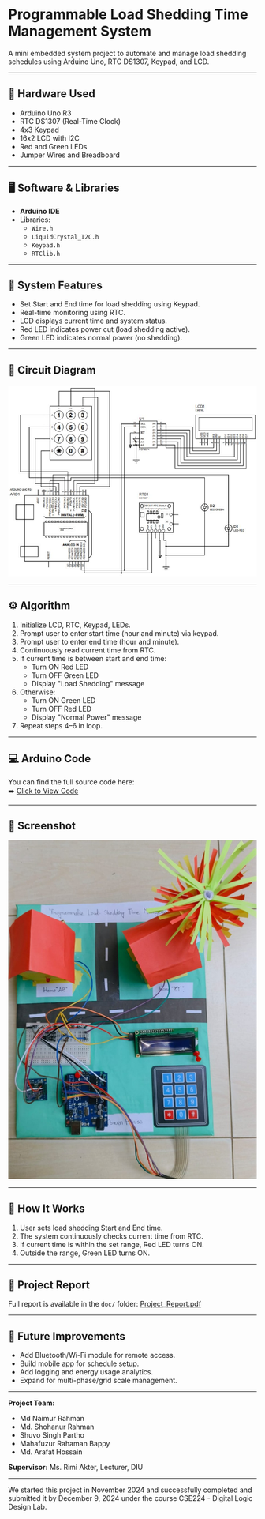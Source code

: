# Programmable Load Shedding Time Management System

A mini embedded system project to automate and manage load shedding schedules using Arduino Uno, RTC DS1307, Keypad, and LCD.

---

## 🔧 Hardware Used

- Arduino Uno R3
- RTC DS1307 (Real-Time Clock)
- 4x3 Keypad
- 16x2 LCD with I2C
- Red and Green LEDs
- Jumper Wires and Breadboard

---

## 🖥️ Software & Libraries

- **Arduino IDE**
- Libraries:
  - `Wire.h`
  - `LiquidCrystal_I2C.h`
  - `Keypad.h`
  - `RTClib.h`

---

## 📌 System Features

- Set Start and End time for load shedding using Keypad.
- Real-time monitoring using RTC.
- LCD displays current time and system status.
- Red LED indicates power cut (load shedding active).
- Green LED indicates normal power (no shedding).

---

## 🔌 Circuit Diagram

![Circuit Diagram](images/circuit.png)

---

## ⚙️ Algorithm

1. Initialize LCD, RTC, Keypad, LEDs.
2. Prompt user to enter start time (hour and minute) via keypad.
3. Prompt user to enter end time (hour and minute).
4. Continuously read current time from RTC.
5. If current time is between start and end time:
   - Turn ON Red LED
   - Turn OFF Green LED
   - Display "Load Shedding" message
6. Otherwise:
   - Turn ON Green LED
   - Turn OFF Red LED
   - Display "Normal Power" message
7. Repeat steps 4–6 in loop.

---
## 💻 Arduino Code

You can find the full source code here:  
➡️ [Click to View Code](Arduino_Code/load_shedding.ino)

---

## 📸 Screenshot

![System Screenshot](images/screenshot.jpg)

---

## 🧪 How It Works

1. User sets load shedding Start and End time.
2. The system continuously checks current time from RTC.
3. If current time is within the set range, Red LED turns ON.
4. Outside the range, Green LED turns ON.

---

## 📄 Project Report

Full report is available in the `doc/` folder: [Project_Report.pdf](doc/Project_Report.pdf)

---

## 🚀 Future Improvements

- Add Bluetooth/Wi-Fi module for remote access.
- Build mobile app for schedule setup.
- Add logging and energy usage analytics.
- Expand for multi-phase/grid scale management.

---

**Project Team:**
- Md Naimur Rahman  
- Md. Shohanur Rahman  
- Shuvo Singh Partho  
- Mahafuzur Rahaman Bappy  
- Md. Arafat Hossain  

**Supervisor:** Ms. Rimi Akter, Lecturer, DIU

---
We started this project in November 2024 and successfully completed 
and submitted it by December 9, 2024 
under the course CSE224 - Digital Logic Design Lab.
